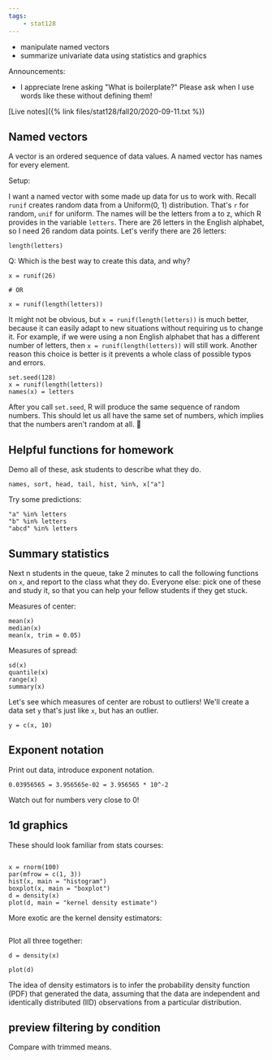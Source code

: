 ```yaml
---
tags:
    - stat128
---
```


- manipulate named vectors
- summarize univariate data using statistics and graphics

Announcements:

- I appreciate Irene asking "What is boilerplate?"
    Please ask when I use words like these without defining them!

[Live notes]({% link files/stat128/fall20/2020-09-11.txt %})


## Named vectors

A vector is an ordered sequence of data values.
A named vector has names for every element.

Setup:

I want a named vector with some made up data for us to work with.
Recall `runif` creates random data from a Uniform(0, 1) distribution.
That's `r` for random, `unif` for uniform.
The names will be the letters from a to z, which R provides in the variable `letters`.
There are 26 letters in the English alphabet, so I need 26 random data points.
Let's verify there are 26 letters:

```{r}
length(letters)
```

Q: Which is the best way to create this data, and why?

```{r}
x = runif(26)

# OR

x = runif(length(letters))
```

It might not be obvious, but `x = runif(length(letters))` is much better, because it can easily adapt to new situations without requiring us to change it.
For example, if we were using a non English alphabet that has a different number of letters, then `x = runif(length(letters))` will still work.
Another reason this choice is better is it prevents a whole class of possible typos and errors.


```{r}
set.seed(128)
x = runif(length(letters))
names(x) = letters
```

After you call `set.seed`, R will produce the same sequence of random numbers.
This should let us all have the same set of numbers, which implies that the numbers aren't random at all. 🤣


## Helpful functions for homework

Demo all of these, ask students to describe what they do.

`names, sort, head, tail, hist, %in%, x["a"]`

Try some predictions:

```{r}
"a" %in% letters
"b" %in% letters
"abcd" %in% letters
```


## Summary statistics


Next n students in the queue, take 2 minutes to call the following functions on `x`, and report to the class what they do.
Everyone else: pick one of these and study it, so that you can help your fellow students if they get stuck.

Measures of center:
```{r}
mean(x)
median(x)
mean(x, trim = 0.05)
```

Measures of spread:
```{r}
sd(x)
quantile(x)
range(x)
summary(x)
```

Let's see which measures of center are robust to outliers!
We'll create a data set `y` that's just like `x`, but has an outlier.
```{r}
y = c(x, 10)
```


## Exponent notation

Print out data, introduce exponent notation.
```
0.03956565 = 3.956565e-02 = 3.956565 * 10^-2
```

Watch out for numbers very close to 0!


## 1d graphics

These should look familiar from stats courses:

```{r}

x = rnorm(100)
par(mfrow = c(1, 3))
hist(x, main = "histogram")
boxplot(x, main = "boxplot")
d = density(x)
plot(d, main = "kernel density estimate")

```

More exotic are the kernel density estimators:

```{r}
```

Plot all three together:

```{r}
d = density(x)

plot(d)
```


The idea of density estimators is to infer the probability density function (PDF) that generated the data, assuming that the data are independent and identically distributed (IID) observations from a particular distribution.


## preview filtering by condition

Compare with trimmed means.

